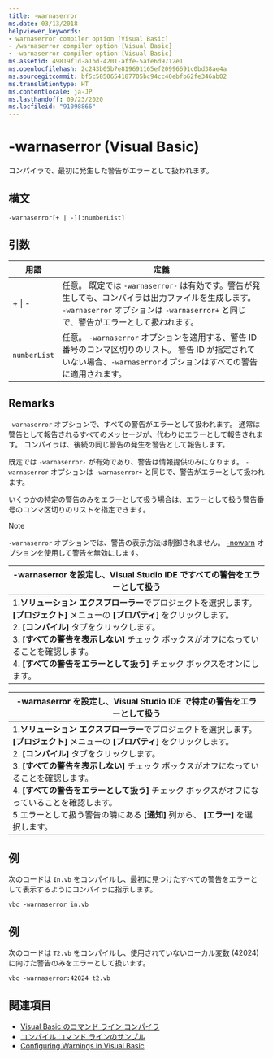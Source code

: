 ```yaml
---
title: -warnaserror
ms.date: 03/13/2018
helpviewer_keywords:
- warnaserror compiler option [Visual Basic]
- /warnaserror compiler option [Visual Basic]
- -warnaserror compiler option [Visual Basic]
ms.assetid: 49819f1d-a1bd-4201-affe-5afe6d9712e1
ms.openlocfilehash: 2c243b05b7e819691165ef20996691c0bd38ae4a
ms.sourcegitcommit: bf5c5850654187705bc94cc40ebfb62fe346ab02
ms.translationtype: HT
ms.contentlocale: ja-JP
ms.lasthandoff: 09/23/2020
ms.locfileid: "91098866"
---
```

# <a name="-warnaserror-visual-basic"></a>-warnaserror (Visual Basic)

コンパイラで、最初に発生した警告がエラーとして扱われます。  
  
## <a name="syntax"></a>構文  
  
```console  
-warnaserror[+ | -][:numberList]  
```  
  
## <a name="arguments"></a>引数  
  
|用語|定義|  
|---|---|  
|+ &#124; -|任意。 既定では `-warnaserror-` は有効です。警告が発生しても、コンパイラは出力ファイルを生成します。 `-warnaserror` オプションは `-warnaserror+` と同じで、警告がエラーとして扱われます。|  
|`numberList`|任意。 `-warnaserror` オプションを適用する、警告 ID 番号のコンマ区切りのリスト。 警告 ID が指定されていない場合、`-warnaserror`オプションはすべての警告に適用されます。|  
  
## <a name="remarks"></a>Remarks  

 `-warnaserror` オプションで、すべての警告がエラーとして扱われます。 通常は警告として報告されるすべてのメッセージが、代わりにエラーとして報告されます。 コンパイラは、後続の同じ警告の発生を警告として報告します。  
  
 既定では `-warnaserror-` が有効であり、警告は情報提供のみになります。 `-warnaserror` オプションは `-warnaserror+` と同じで、警告がエラーとして扱われます。  
  
 いくつかの特定の警告のみをエラーとして扱う場合は、エラーとして扱う警告番号のコンマ区切りのリストを指定できます。  
  
> [!NOTE]
> `-warnaserror` オプションでは、警告の表示方法は制御されません。 [-nowarn](nowarn.md) オプションを使用して警告を無効にします。  
  
|-warnaserror を設定し、Visual Studio IDE ですべての警告をエラーとして扱う|  
|---|  
|1.**ソリューション エクスプローラー**でプロジェクトを選択します。 **[プロジェクト]** メニューの **[プロパティ]** をクリックします。 <br />2. **[コンパイル]** タブをクリックします。<br />3. **[すべての警告を表示しない]** チェック ボックスがオフになっていることを確認します。<br />4. **[すべての警告をエラーとして扱う]** チェック ボックスをオンにします。|  
  
|-warnaserror を設定し、Visual Studio IDE で特定の警告をエラーとして扱う|  
|---|  
|1.**ソリューション エクスプローラー**でプロジェクトを選択します。 **[プロジェクト]** メニューの **[プロパティ]** をクリックします。<br />2. **[コンパイル]** タブをクリックします。<br />3. **[すべての警告を表示しない]** チェック ボックスがオフになっていることを確認します。<br />4. **[すべての警告をエラーとして扱う]** チェック ボックスがオフになっていることを確認します。<br />5.エラーとして扱う警告の隣にある **[通知]** 列から、 **[エラー]** を選択します。|  
  
## <a name="example"></a>例  

 次のコードは `In.vb` をコンパイルし、最初に見つけたすべての警告をエラーとして表示するようにコンパイラに指示します。  
  
```console
vbc -warnaserror in.vb  
```  
  
## <a name="example"></a>例  

 次のコードは `T2.vb` をコンパイルし、使用されていないローカル変数 (42024) に向けた警告のみをエラーとして扱います。  
  
```console
vbc -warnaserror:42024 t2.vb  
```  
  
## <a name="see-also"></a>関連項目

- [Visual Basic のコマンド ライン コンパイラ](index.md)
- [コンパイル コマンド ラインのサンプル](sample-compilation-command-lines.md)
- [Configuring Warnings in Visual Basic](/visualstudio/ide/configuring-warnings-in-visual-basic)
